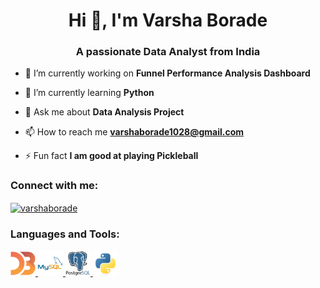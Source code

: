 <h1 align="center">Hi 👋, I'm Varsha Borade</h1>
<h3 align="center">A passionate Data Analyst from India</h3>

- 🔭 I’m currently working on **Funnel Performance Analysis Dashboard**

- 🌱 I’m currently learning **Python**

- 💬 Ask me about **Data Analysis Project**

- 📫 How to reach me **varshaborade1028@gmail.com**

- ⚡ Fun fact **I am good at playing Pickleball**

<h3 align="left">Connect with me:</h3>
<p align="left">
<a href="https://linkedin.com/in/varshaborade" target="blank"><img align="center" src="https://raw.githubusercontent.com/rahuldkjain/github-profile-readme-generator/master/src/images/icons/Social/linked-in-alt.svg" alt="varshaborade" height="30" width="40" /></a>
</p>

<h3 align="left">Languages and Tools:</h3>
<p align="left"> <a href="https://d3js.org/" target="_blank" rel="noreferrer"> <img src="https://raw.githubusercontent.com/devicons/devicon/master/icons/d3js/d3js-original.svg" alt="d3js" width="40" height="40"/> </a> <a href="https://www.mysql.com/" target="_blank" rel="noreferrer"> <img src="https://raw.githubusercontent.com/devicons/devicon/master/icons/mysql/mysql-original-wordmark.svg" alt="mysql" width="40" height="40"/> </a> <a href="https://www.postgresql.org" target="_blank" rel="noreferrer"> <img src="https://raw.githubusercontent.com/devicons/devicon/master/icons/postgresql/postgresql-original-wordmark.svg" alt="postgresql" width="40" height="40"/> </a> <a href="https://www.python.org" target="_blank" rel="noreferrer"> <img src="https://raw.githubusercontent.com/devicons/devicon/master/icons/python/python-original.svg" alt="python" width="40" height="40"/> </a> </p>


